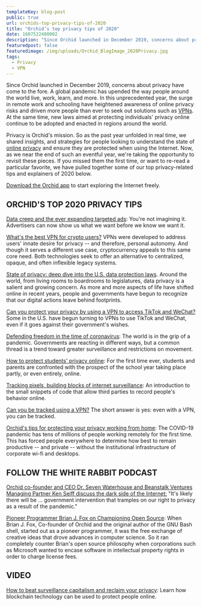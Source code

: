```yaml
---
templateKey: blog-post
public: true
url: orchids-top-privacy-tips-of-2020
title: "Orchid’s top privacy tips of 2020"
date: 1607522400002
description: "Since Orchid launched in December 2019, concerns about privacy have come to the fore. A global pandemic has upended the way people around the world live, work, learn, and more. In this unprecedented year, the surge in remote work and schooling have heightened awareness of online privacy risks and driven more people than ever to seek out solutions such as VPNs."
featuredpost: false
featuredimage: /img/uploads/Orchid_BlogImage_2020Privacy.jpg
tags:
  - Privacy
  - VPN
---
```

Since Orchid launched in December 2019, concerns about privacy have come to the fore. A global pandemic has upended the way people around the world live, work, learn, and more. In this unprecedented year, the surge in remote work and schooling have heightened awareness of online privacy risks and driven more people than ever to seek out solutions such as [VPNs](/tag/vpn/). At the same time, new laws aimed at protecting individuals' privacy online continue to be adopted and enacted in regions around the world.

Privacy is Orchid's mission. So as the past year unfolded in real time, we shared insights, and strategies for people looking to understand the state of [online privacy](/tag/privacy/) and ensure they are protected when using the Internet. Now, as we near the end of such an eventful year, we're taking the opportunity to revisit these pieces. If you missed them the first time, or want to re-read a particular favorite, we have pulled together some of our top privacy-related tips and explainers of 2020 below.

[Download the Orchid app](https://www.orchid.com/download) to start exploring the Internet freely.

## ORCHID'S TOP 2020 PRIVACY TIPS
[Data creep and the ever expanding targeted ads](/data-creep/): You're not imagining it. Advertisers can now show us what we want before we know we want it.

[What's the best VPN for crypto users?](/whats-the-best-vpn-for-crypto-users/) VPNs were developed to address users' innate desire for privacy -- and therefore, personal autonomy. And though it serves a different use case, cryptocurrency appeals to this same core need. Both technologies seek to offer an alternative to centralized, opaque, and often inflexible legacy systems.

[State of privacy: deep dive into the U.S. data protection laws](/state-of-privacy-a-deep-dive-into-us-data-protection-laws/). Around the world, from living rooms to boardrooms to legislatures, data privacy is a salient and growing concern. As more and more aspects of life have shifted online in recent years, people and governments have begun to recognize that our digital actions leave behind footprints.

[Can you protect your privacy by using a VPN to access TikTok and WeChat?](/can-you-protect-your-privacy-by-using-a-vpn-to-access-tiktok-or-wechat/) Some in the U.S. have begun turning to VPNs to use TikTok and WeChat, even if it goes against their government's wishes.

[Defending freedom in the time of coronavirus](/defending-freedom-in-the-time-of-coronavirus/): The world is in the grip of a pandemic. Governments are reacting in different ways, but a common thread is a trend toward greater surveillance and restrictions on movement.

[How to protect students' privacy online](/how-to-protect-students-privacy-online-from-vr-to-vpns/): For the first time ever, students and parents are confronted with the prospect of the school year taking place partly, or even entirely, online.

[Tracking pixels, building blocks of internet surveillance](/tracking-pixels-explained/): An introduction to the small snippets of code that allow third parties to record people's behavior online.

[Can you be tracked using a VPN?](/can-you-still-be-tracked-using-a-vpn/) The short answer is yes: even with a VPN, you can be tracked.

[Orchid's tips for protecting your privacy working from home](/tips-for-protecting-your-privacy-while-working-from-home/): The COVID-19 pandemic has tens of millions of people working remotely for the first time. This has forced people everywhere to determine how best to remain productive -- and private -- without the institutional infrastructure of corporate wi-fi and desktops.

## FOLLOW THE WHITE RABBIT PODCAST
[Orchid co-founder and CEO Dr. Seven Waterhouse and Beanstalk Ventures Managing Partner Ken Seiff discuss the dark side of the Internet:](https://www.orchid.com/podcast/episode-12-ken-seiff) "It's likely there will be ... government intervention that tramples on our right to privacy as a result of the pandemic."

[Pioneer Programmer Brian J. Fox on Championing Open Source](https://www.orchid.com/podcast/episode-13-brian-j-fox): When Brian J. Fox, Co-founder of Orchid and the original author of the GNU Bash shell, started out as a pioneer programmer, it was the free exchange of creative ideas that drove advances in computer science. So it ran completely counter Brian's open source philosophy when corporations such as Microsoft wanted to encase software in intellectual property rights in order to charge license fees.

## VIDEO
[How to beat surveillance capitalism and reclaim your privacy](https://youtu.be/h1KAYQSEHMs): Learn how blockchain technology can be used to protect people online.